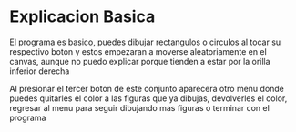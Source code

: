 # Explicacion Basica


El programa es basico, puedes dibujar rectangulos o circulos al tocar su respectivo boton y estos empezaran a moverse aleatoriamente en el canvas, aunque no puedo explicar porque tienden a estar por la orilla inferior derecha


Al presionar el tercer boton de este conjunto aparecera otro menu donde puedes quitarles el color a las figuras que ya dibujas, devolverles el color, regresar al menu para seguir dibujando mas figuras o terminar con el programa
